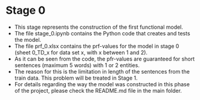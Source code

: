 # Stage 0
* This stage represents the construction of the first functional model.
* The file stage_0.ipynb contains the Python code that creates and tests the model.
* The file prf_0.xlsx contains the prf-values for the model in stage 0 (sheet 0_TD_x for data set x, with x between 1 and 2).
* As it can be seen from the code, the pfr-values are guaranteed for short sentences (maximum 5 words) with 1 or 2 entities.
* The reason for this is the limitation in length of the sentences from the train data. This problem will be treated in Stage 1.
* For details regarding the way the model was constructed in this phase of the project, please check the README.md file in the main folder.
